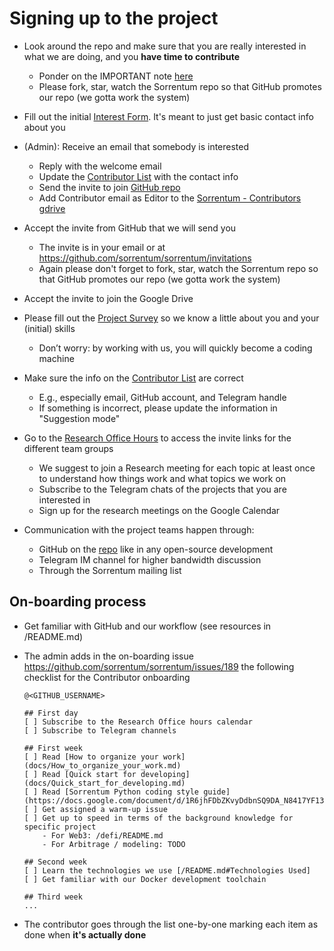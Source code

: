 # Signing up to the project

- Look around the repo and make sure that you are really interested in what 
  we are doing, and you **have time to contribute**
   - Ponder on the IMPORTANT note [here](/README.md#Important)
   - Please fork, star, watch the Sorrentum repo so that GitHub promotes our
     repo (we gotta work the system)

- Fill out the initial [Interest Form](https://docs.google.com/forms/d/e/1FAIpQLSf6IogJch1YUMSc_GfRcMIltGEEZ1xTotbRVkwZzWT7eBz_jA/viewform?usp=sf_link).
  It's meant to just get basic contact info about you

- (Admin): Receive an email that somebody is interested
  - Reply with the welcome email
  - Update the 
    [Contributor List](https://docs.google.com/spreadsheets/d/1eRZJaj5-1g6W7w_Ay4UhJEdtAvrTTM1V94cKj6_Vwoc/edit#gid=1253964093)
   with the contact info
  - Send the invite to join [GitHub repo](https://github.com/sorrentum/sorrentum/settings/access?guidance_task=)
  - Add Contributor email as Editor to the [Sorrentum - Contributors gdrive](https://drive.google.com/drive/u/0/folders/1LXwKpmaFWJI-887IoA50sVC8-dw_1L8I)

- Accept the invite from GitHub that we will send you

   - The invite is in your email or at
     https://github.com/sorrentum/sorrentum/invitations
   - Again please don't forget to fork, star, watch the Sorrentum repo so that
     GitHub promotes our repo (we gotta work the system)

- Accept the invite to join the Google Drive

- Please fill out the
   [Project Survey](https://docs.google.com/forms/d/e/1FAIpQLScRDe4gdPi6hYElea6g5Eg_xGfVorn667lEaDIhA4kuWCCC_g/viewform?usp=sf_link)
   so we know a little about you and your (initial) skills
   - Don’t worry: by working with us, you will quickly become a coding machine

- Make sure the info on the
   [Contributor List](https://docs.google.com/spreadsheets/d/1eRZJaj5-1g6W7w_Ay4UhJEdtAvrTTM1V94cKj6_Vwoc/edit#gid=1253964093)
   are correct

   - E.g., especially email, GitHub account, and Telegram handle
   - If something is incorrect, please update the information in "Suggestion 
     mode"

- Go to the [Research Office
  Hours](https://docs.google.com/document/d/1bR5Xe_pSOqa2wReySsHrHPVz9zatx-QWDzvfsADDW3I/edit)
  to access the invite links for the different team groups
  - We suggest to join a Research meeting for each topic at least once to
    understand how things work and what topics we work on
  - Subscribe to the Telegram chats of the projects that you are interested in
  - Sign up for the research meetings on the Google Calendar

- Communication with the project teams happen through:

   - GitHub on the [repo](https://github.com/sorrentum/sorrentum) like in any
     open-source development
   - Telegram IM channel for higher bandwidth discussion
   - Through the Sorrentum mailing list

## On-boarding process

- Get familiar with GitHub and our workflow (see resources in /README.md)

- The admin adds in the on-boarding issue https://github.com/sorrentum/sorrentum/issues/189 the
  following checklist for the Contributor onboarding
  ```
  @<GITHUB_USERNAME>
  
  ## First day
  [ ] Subscribe to the Research Office hours calendar
  [ ] Subscribe to Telegram channels

  ## First week
  [ ] Read [How to organize your work](docs/How_to_organize_your_work.md)
  [ ] Read [Quick start for developing](docs/Quick_start_for_developing.md)
  [ ] Read [Sorrentum Python coding style guide](https://docs.google.com/document/d/1R6jhFDbZKvyDdbnSQ9DA_N8417YF13hMI_Uw4quO4Xk)
  [ ] Get assigned a warm-up issue
  [ ] Get up to speed in terms of the background knowledge for specific project
      - For Web3: /defi/README.md
      - For Arbitrage / modeling: TODO

  ## Second week
  [ ] Learn the technologies we use [/README.md#Technologies Used]
  [ ] Get familiar with our Docker development toolchain

  ## Third week
  ...
  ```
- The contributor goes through the list one-by-one marking each item as done 
  when **it's actually done**
